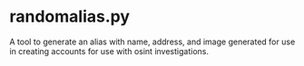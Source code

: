 # randomalias.py
 A tool to generate an alias with name, address, and image generated for use in creating accounts for use with osint investigations. 
